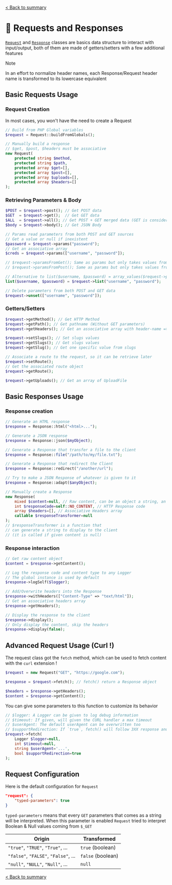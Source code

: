 [< Back to summary](../home.md)

# 📨 Requests and Responses

[`Request`](../../Classes/Http/Request.php) and [`Response`](../../Classes/Http/Response.php) classes are basics data structure to interact with input/output, both of them are made of getters/setters with a few additional features

> [!NOTE]
> In an effort to normalize header names,
> each Response/Request header name is transformed to its lowercase equivalent

## Basic Requests Usage

### Request Creation

In most cases, you won't have the need to create a Request

```php
// Build from PHP Global variables
$request = Request::buildFromGlobals();

// Manually build a response
// $get, $post, $headers must be associative
new Request(
    protected string $method,
    protected string $path,
    protected array $get=[],
    protected array $post=[],
    protected array $uploads=[],
    protected array $headers=[]
);
```

### Retrieving Parameters & Body

```php
$POST = $request->post(); // Get POST data
$GET  = $request->get();  // Get GET data
$ALL  = $request->all(); // Get POST + GET merged data (GET is considered more important)
$body = $request->body(); // Get JSON Body

// Params read parameters from both POST and GET sources
// Get a value or null if inexistent
$password = $request->params("password");
// Get an associative array
$creds = $request->params(["username", "password"]);

// $request->paramsFromGet(); Same as params but only takes values from GET
// $request->paramsFromPost(); Same as params but only takes values from POST

// Alternative to list($username, $password) = array_values($request->params(["username", "password"]))
list($username, $password) = $request->list("username", "password");

// Delete parameters from both POST and GET data
$request->unset(["username", "password"]);

```


### Getters/Setters

```php
$request->getMethod(); // Get HTTP Method
$request->getPath(); // Get pathname (Without GET parameters)
$request->getHeaders(); // Get an associative array with header-name => HeaderValue

$request->setSlugs(); // Set slugs values
$request->getSlugs(); // Get slugs values
$request->getSlug(); // Get one specific value from slugs

// Associate a route to the request, so it can be retrieve later
$request->setRoute();
// Get the associated route object
$request->getRoute();

$request->getUploads(); // Get an array of UploadFile

```

## Basic Responses Usage

### Response creation

```php
// Generate an HTML response
$response = Response::html("<html>...");

// Generate a JSON response
$response = Response::json($myObject);

// Generate a Response that transfer a file to the client
$response = Response::file("/path/to/my/file.txt");

// Generate a Response that redirect the Client
$response = Response::redirect("/another/url");

// Try to make a JSON Response of whatever is given to it
$response = Response::adapt($anyObject);

// Manually create a Response
new Response(
    mixed $content=null, // Raw content, can be an object a string, an array...etc
    int $responseCode=self::NO_CONTENT, // HTTP Response code
    array $headers=[], // Associative Headers array
    callable $responseTransformer=null
);
// $responseTransformer is a function that
// can generate a string to display to the client
// (it is called if given content is null)

```

### Response interaction

```php
// Get raw content object
$content = $response->getContent();

// Log the response code and content type to any Logger
// The global instance is used by default
$response->logSelf($logger);

// Add/Overwrite headers into the Response
$response->withHeaders(["Content-Type" => "text/html"]);
// Get an associative headers array
$response->getHeaders();

// Display the response to the client
$response->display();
// Only display the content, skip the headers
$response->display(false);
```

## Advanced Request Usage (Curl !)

The request class got the `fetch` method, which can be
used to fetch content with the `curl` extension !

```php
$request = new Request("GET", "https://google.com");

$response = $request->fetch(); // fetch() return a Response object

$headers = $response->getHeaders();
$content = $response->getContent();
```

You can give some parameters to this function
to customize its behavior

```php
// $logger: A Logger can be given to log debug information
// $timeout: If given, will given the CURL handler a max timeout
// $userAgent: The default userAgent can be overwritten too
// $supportRedirection: If `true`, fetch() will follow 3XX response and return the last response
$request->fetch(
    Logger $logger=null,
    int $timeout=null,
    string $userAgent='...',
    bool $supportRedirection=true
);
```

## Request Configuration

Here is the default configuration for `Request`

```json
"request": {
    "typed-parameters": true
}
```

`typed-parameters` means that every `GET` parameters that comes as a string will be interpreted.
When this parameter is enabled `Request` tried to interpret Boolean & Null values coming from `$_GET`

| Origin                               | Transformed       |
|--------------------------------------|-------------------|
| `"true"`, `"TRUE"`, `"True"`, ...    | `true` (boolean)  |
| `"false"`, `"FALSE"`, `"False"`, ... | `false` (boolean) |
| `"null"`, `"NULL"`, `"Null"`, ...    | `null`            |

[< Back to summary](../home.md)